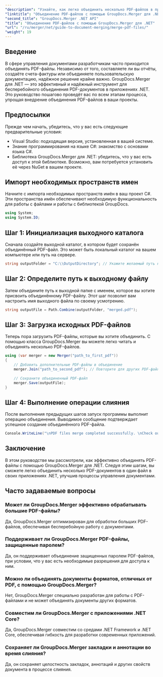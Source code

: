 ```yaml
---
"description": "Узнайте, как легко объединить несколько PDF-файлов в приложениях .NET с помощью GroupDocs.Merger. Это подробное руководство предлагает понятный пошаговый подход к объединению PDF-файлов."
"linktitle": "Объединение PDF-файлов с помощью GroupDocs.Merger для .NET"
"second_title": "GroupDocs.Merger .NET API"
"title": "Объединение PDF-файлов с помощью GroupDocs.Merger для .NET"
"url": "/ru/merger/net/guide-to-document-merging/merge-pdf-files/"
"weight": 19
---
```


## Введение

В сфере управления документами разработчикам часто приходится объединять PDF-файлы. Независимо от того, составляете ли вы отчёты, создаёте счета-фактуры или объединяете пользовательскую документацию, надёжное решение крайне важно. GroupDocs.Merger для .NET — это эффективный и надёжный инструмент для бесперебойного объединения PDF-документов в приложениях .NET. Это руководство пошагово проведёт вас по всем этапам процесса, упрощая внедрение объединения PDF-файлов в ваши проекты.

## Предпосылки
Прежде чем начать, убедитесь, что у вас есть следующие предварительные условия:
- Visual Studio: подходящая версия, установленная в вашей системе.
- Знание программирования на языке C#: знакомство с основами языка C#.
- Библиотека GroupDocs.Merger для .NET: убедитесь, что у вас есть доступ к этой библиотеке. Возможно, вам потребуется установить её через NuGet в вашем проекте.

## Импорт необходимых пространств имен
Начните с импорта необходимых пространств имён в ваш проект C#. Эти пространства имён обеспечивают необходимую функциональность для работы с файлами и работы с библиотекой GroupDocs.

```csharp
using System;
using System.IO;
```

## Шаг 1: Инициализация выходного каталога
Сначала создайте выходной каталог, в котором будет сохранён объединённый PDF-файл. Это может быть локальный каталог на вашем компьютере или путь на сервере.

```csharp
string outputFolder = "C:\\OutputDirectory"; // Укажите желаемый путь к выходному каталогу.
```

## Шаг 2: Определите путь к выходному файлу
Затем объедините путь к выходной папке с именем, которое вы хотите присвоить объединённому PDF-файлу. Этот шаг позволит вам настроить имя выходного файла по своему усмотрению.

```csharp
string outputFile = Path.Combine(outputFolder, "merged.pdf");
```

## Шаг 3: Загрузка исходных PDF-файлов
Теперь пора загрузить PDF-файлы, которые вы хотите объединить. С помощью класса GroupDocs.Merger вы можете легко читать и объединять несколько PDF-файлов.

```csharp
using (var merger = new Merger("path_to_first_pdf"))
{
    // Добавить дополнительные PDF-файлы в объединение
    merger.Join("path_to_second_pdf"); // Повторите для других PDF-файлов по мере необходимости.
    
    // Сохраните объединенный PDF-файл
    merger.Save(outputFile);
}
```

## Шаг 4: Выполнение операции слияния
После выполнения предыдущих шагов запуск программы выполнит операцию объединения. Выводимое сообщение подтверждает успешное создание объединённого PDF-файла.

```csharp
Console.WriteLine("\nPDF files merge completed successfully. \nCheck output in {0}", outputFolder);
```

## Заключение
В этом руководстве мы рассмотрели, как эффективно объединять PDF-файлы с помощью GroupDocs.Merger для .NET. Следуя этим шагам, вы сможете легко объединить несколько PDF-документов в один файл в своих приложениях .NET, улучшив процессы управления документами.

## Часто задаваемые вопросы

### Может ли GroupDocs.Merger эффективно обрабатывать большие PDF-файлы?
Да, GroupDocs.Merger оптимизирован для обработки больших PDF-файлов, обеспечивая бесперебойную работу с документами.

### Поддерживает ли GroupDocs.Merger PDF-файлы, защищенные паролем?
Да, он поддерживает объединение защищенных паролем PDF-файлов, при условии, что у вас есть необходимые разрешения для доступа к ним.

### Можно ли объединять документы форматов, отличных от PDF, с помощью GroupDocs.Merger?
Нет, GroupDocs.Merger специально разработан для работы с PDF-файлами и не может объединять документы других форматов.

### Совместим ли GroupDocs.Merger с приложениями .NET Core?
Да, GroupDocs.Merger совместим со средами .NET Framework и .NET Core, обеспечивая гибкость для разработки современных приложений.

### Сохраняет ли GroupDocs.Merger закладки и аннотации во время слияния?
Да, он сохраняет целостность закладок, аннотаций и других свойств документа в процессе слияния.